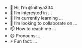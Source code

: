 - 👋 Hi, I’m @nithya334
- 👀 I’m interested in ...
- 🌱 I’m currently learning ...
- 💞️ I’m looking to collaborate on ...
- 📫 How to reach me ...
- 😄 Pronouns: ...
- ⚡ Fun fact: ...

<!---
nithya334/nithya334 is a ✨ special ✨ repository because its `README.md` (this file) appears on your GitHub profile.
You can click the Preview link to take a look at your changes.
--->
